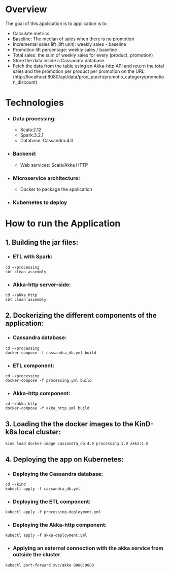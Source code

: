 # Overview
 The goal of this application is to application is to:
 - Calculate metrics:
 - Baseline: The median of sales when there is no promotion
 - Incremental sales lift (lift unit):  weekly sales - baseline
 - Promotion lift percentage: weekly sales / baseline 
 - Total sales: the sum of weekly sales for every (product, promotion)
 - Store the data inside a Cassandra database.
 - Fetch the data from the table using an Akka-http API and return the total sales and the promotion per product per promotion on the URL: (http://localhost:8080/api/data/prod_purch/promotio_category/promotion_discount)


# Technologies

* ### Data processing: 

    * Scala:2.12
    * Spark:3.2.1
    * Database: Cassandra:4.0
* ### Backend:

    * Web services: Scala/Akka HTTP
* ### Microservice architecture: 

    * Docker to package the application
* ### Kubernetes to deploy

# How to run the Application

## 1. Building the jar files:

- ### ETL with Spark:
```
cd ~/processing 
sbt clean assembly
```

- ### Akka-http server-side:
```
cd ~/akka_http 
sbt clean assembly
```

## 2. Dockerizing the different components of the application:

- ### Cassandra database:
```
cd ~/processing
docker-compose -f cassandra_db.yml build
```

- ### ETL component:
```
cd ~/processing
docker-compose -f processing.yml build
```

- ### Akka-http component:
```
cd ~/akka_http
docker-compose -f akka_http.yml build
```

## 3. Loading the the docker images to the KinD-k8s local cluster:
```
kind load docker-image cassandra_db:4.0 processing:1.0 akka:1.0
```

## 4. Deploying the app on Kubernetes:

- ### Deploying the Cassandra database:
```
cd ~/kind 
kubectl apply -f cassandra_db.yml
```

- ### Deploying the ETL component:
```
kubectl apply -f processing-deployment.yml
```

- ### Deploying the Akka-http component:
```
kubectl apply -f akka-deployment.yml
```

- ### Applying an external connection with the akka service from outside the cluster
```
kubectl port-forward svc/akka 8080:8080
```
